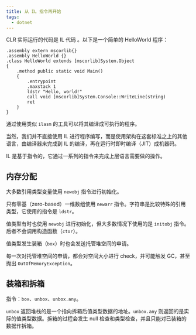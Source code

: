 ```yaml
---
title: 从 IL 指令再开始
tags:
  - dotnet
---
```


CLR 实际运行的代码是 IL 代码 。以下是一个简单的 HelloWorld 程序：

```il
.assembly extern mscorlib{}
.assembly HelloWorld {}
.class HelloWorld extends [mscorlib]System.Object 
{
    .method public static void Main()
    {
        .entrypoint
        .maxstack 1
        ldstr "Hello, world!"
        call void [mscorlib]System.Console::WriteLine(string)
        ret
    }
}
```

通过使用类似 `ilasm` 的工具可以将其编译成可执行的程序。

当然，我们并不直接使用 IL 进行程序编写，而是使用架构在这套标准之上的其他语言，由编译器来完成到 IL 的编译，再在运行时即时编译（JIT）成机器码。

IL 是基于指令的，它通过一系列的指令来完成上层语言需要做的操作。

## 内存分配

大多数引用类型变量使用 `newobj` 指令进行初始化。

只有零基（zero-based）一维数组使用 `newarr` 指令。字符串是比较特殊的引用类型，它使用的指令是 `ldstr`。

值类型有时也使用 `newobj` 进行初始化，但大多数情况下使用的是 `initobj` 指令。后者不会调用构造函数（`ctor`）。

值类型发生装箱（`box`）时也会发送托管堆空间的申请。 

每一次对托管堆空间的申请，都会对空间大小进行 check，并可能触发 GC，甚至抛出 `OutOfMemoryException`。


## 装箱和拆箱

指令：`box`、`unbox`、`unbox.any`。

`unbox` 返回堆栈的是一个指向拆箱后值类型数据的地址。`unbox.any` 则返回的是实际的值类型数据。拆箱的过程会发生 null 检查和类型检查，并且只能对已装箱的数据作拆箱。

<!-- ## 方法调度 -->
 